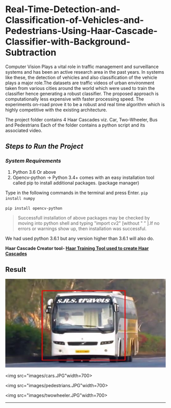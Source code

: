 
# Real-Time-Detection-and-Classification-of-Vehicles-and-Pedestrians-Using-Haar-Cascade-Classifier-with-Background-Subtraction #

   Computer Vision Plays a vital role in traffic management and surveillance systems and has been an active research area in the past years. In systems like these, the detection of vehicles and also classification of the vehicle plays a major role.The datasets are traffic videos of urban environment taken from various cities around the world which were used to train the classifier hence generating a robust classifier. The proposed approach is computationally less expensive with faster processing speed. The experiments on-road prove it to be a robust and real time algorithm which is highly competitive with the existing architecture.
    
The project folder contains 4 Haar Cascades viz. Car, Two-Wheeler, Bus and Pedestrians
Each of the folder contains a python script and its associated video.

   
## *Steps to Run the Project* 
### *System Requirements*
1) Python 3.6 Or above
2) Opencv-python -> Python 3.4+ comes with an easy installation tool called pip to install additional packages. (package manager)

Type in the following commands in the terminal and press Enter.
``pip install numpy``

``pip install opencv-python ``


>Successfull installation of above packages may be checked by moving into python shell and typing "import cv2"  [without " " ].If no errors or warnings show up, then installation was successful.

 We had used python 3.6.1 but any version higher than 3.6.1 will also do.

 **Haar Cascade Creator tool-  [Haar Training Tool used to create Haar Cascades](https://www.google.com/url?sa=t&rct=j&q=&esrc=s&source=web&cd=9&ved=0ahUKEwiapb_--bvbAhUS148KHfq5DUAQFgiQATAI&url=https://www.cs.auckland.ac.nz/~m.rezaei/Tutorials/Creating_a_Cascade_of_Haar-Like_Classifiers_Step_by_Step.pdf&usg=AOvVaw0BAeKbBkefnCykzazRxCol)**

 ## Result ##
 <img src="images/bus.JPG" width=700 >
 
 
<img src="images/cars.JPG"width=700>


<img src="images/pedestrians.JPG"width=700>


<img src="images/twowheeler.JPG"width=700>


---



